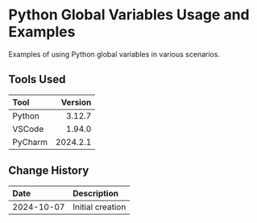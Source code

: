 # Python Global Variables Usage and Examples
Examples of using Python global variables in various scenarios.
## Tools Used

| Tool      |  Version |
|:----------|---------:|
| Python    |   3.12.7 |
| VSCode    |   1.94.0 |
| PyCharm   | 2024.2.1 |


## Change History

| Date       | Description                             |
|:-----------|:----------------------------------------|
| 2024-10-07 | Initial creation                        |
